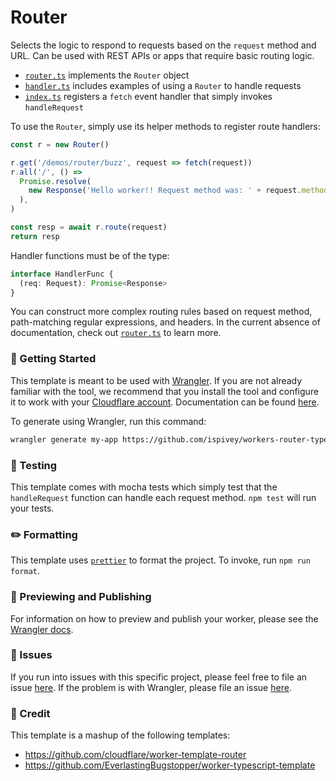 # Router

Selects the logic to respond to requests based on the `request` method and URL. Can be used with REST APIs or apps that require basic routing logic.

- [`router.ts`](https://github.com/ispivey/workers-router-typescript-template/blob/master/src/router.ts) implements the `Router` object
- [`handler.ts`](https://github.com/ispivey/workers-router-typescript-template/blob/master/src/handler.ts) includes examples of using a `Router` to handle requests
- [`index.ts`](https://github.com/ispivey/workers-router-typescript-template/blob/master/src/index.ts) registers a `fetch` event handler that simply invokes `handleRequest`

To use the `Router`, simply use its helper methods to register route handlers:

```typescript
const r = new Router()

r.get('/demos/router/buzz', request => fetch(request))
r.all('/', () =>
  Promise.resolve(
    new Response('Hello worker!! Request method was: ' + request.method),
  ),
)

const resp = await r.route(request)
return resp
```

Handler functions must be of the type:

```typescript
interface HandlerFunc {
  (req: Request): Promise<Response>
}
```

You can construct more complex routing rules based on request method, path-matching regular expressions, and headers. In the current absence of documentation, check out [`router.ts`](https://github.com/ispivey/workers-router-typescript-template/blob/master/src/router.ts) to learn more.

### 🔋 Getting Started

This template is meant to be used with [Wrangler](https://github.com/cloudflare/wrangler). If you are not already familiar with the tool, we recommend that you install the tool and configure it to work with your [Cloudflare account](https://dash.cloudflare.com). Documentation can be found [here](https://developers.cloudflare.com/workers/tooling/wrangler/).

To generate using Wrangler, run this command:

```bash
wrangler generate my-app https://github.com/ispivey/workers-router-typescript-template
```

### 🧪 Testing

This template comes with mocha tests which simply test that the `handleRequest` function can handle each request method. `npm test` will run your tests.

### ✏️ Formatting

This template uses [`prettier`](https://prettier.io/) to format the project. To invoke, run `npm run format`.

### 👀 Previewing and Publishing

For information on how to preview and publish your worker, please see the [Wrangler docs](https://developers.cloudflare.com/workers/tooling/wrangler/commands/#publish).

### 🤢 Issues

If you run into issues with this specific project, please feel free to file an issue [here](https://github.com/ispivey/workers-router-typescript-template/issues). If the problem is with Wrangler, please file an issue [here](https://github.com/cloudflare/wrangler/issues).

### 🙌 Credit

This template is a mashup of the following templates:

- https://github.com/cloudflare/worker-template-router
- https://github.com/EverlastingBugstopper/worker-typescript-template
